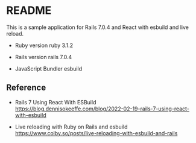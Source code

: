 # README

This is a sample application for Rails 7.0.4 and React with esbuild and live reload.

- Ruby version
  ruby 3.1.2

- Rails version
  rails 7.0.4

- JavaScript Bundler
  esbuild

## Reference

- Rails 7 Using React With ESBuild  
  https://blog.dennisokeeffe.com/blog/2022-02-19-rails-7-using-react-with-esbuild

- Live reloading with Ruby on Rails and esbuild  
  https://www.colby.so/posts/live-reloading-with-esbuild-and-rails
